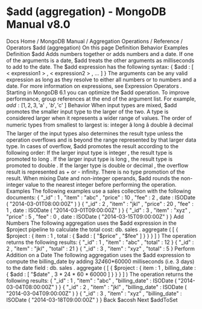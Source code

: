 # $add (aggregation) - MongoDB Manual v8.0


Docs Home / MongoDB Manual / Aggregation Operations / Reference / Operators $add (aggregation) On this page Definition Behavior Examples Definition $add Adds numbers together or adds numbers and a date. If one of the
arguments is a date, $add treats the other arguments
as milliseconds to add to the date. The $add expression has the following syntax: { $add : [ < expression1 > , < expression2 > , ... ] } The arguments can be any valid expression as long as they resolve to
either all numbers or to numbers and a date. For more information on
expressions, see Expression Operators . Starting in MongoDB 6.1 you can optimize the $add operation. To
improve performance, group references at the end of the argument
list. For example, $add : [ 1 , 2 , 3 , '$a' , '$b' , '$c' ] Behavior When input types are mixed, $add promotes the smaller input
type to the larger of the two. A type is considered larger when it
represents a wider range of values. The order of numeric types from
smallest to largest is: integer â long â double â decimal The larger of the input types also determines the result type unless
the operation overflows and is beyond the range represented by that
larger data type. In cases of overflow, $add promotes the
result according to the following order: If the larger input type is integer , the result type
is promoted to long . If the larger input type is long , the result type is
promoted to double . If the larger type is double or decimal , the overflow result is represented
as + or - infinity. There is no type promotion of the result. When mixing Date and non-integer operands, $add rounds the non-integer value to the nearest integer
before performing the operation. Examples The following examples use a sales collection with the following
documents: { "_id" : 1 , "item" : "abc" , "price" : 10 , "fee" : 2 , date : ISODate ( "2014-03-01T08:00:00Z" ) } { "_id" : 2 , "item" : "jkl" , "price" : 20 , "fee" : 1 , date : ISODate ( "2014-03-01T09:00:00Z" ) } { "_id" : 3 , "item" : "xyz" , "price" : 5 , "fee" : 0 , date : ISODate ( "2014-03-15T09:00:00Z" ) } Add Numbers The following aggregation uses the $add expression in the $project pipeline to calculate the total cost: db. sales . aggregate ( [ { $project : { item : 1 , total : { $add : [ "$price" , "$fee" ] } } } ] ) The operation returns the following results: { "_id" : 1 , "item" : "abc" , "total" : 12 } { "_id" : 2 , "item" : "jkl" , "total" : 21 } { "_id" : 3 , "item" : "xyz" , "total" : 5 } Perform Addition on a Date The following aggregation uses the $add expression to
compute the billing_date by adding 3*24*60*60000 milliseconds
(i.e. 3 days) to the date field : db. sales . aggregate ( [ { $project : { item : 1 , billing_date : { $add : [ "$date" , 3 * 24 * 60 * 60000 ] } } } ] ) The operation returns the following results: { "_id" : 1 , "item" : "abc" , "billing_date" : ISODate ( "2014-03-04T08:00:00Z" ) } { "_id" : 2 , "item" : "jkl" , "billing_date" : ISODate ( "2014-03-04T09:00:00Z" ) } { "_id" : 3 , "item" : "xyz" , "billing_date" : ISODate ( "2014-03-18T09:00:00Z" ) } Back $acosh Next $addToSet
